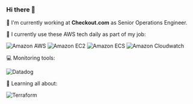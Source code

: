 ### Hi there 👋


🏢 I'm currently working at **Checkout.com** as Senior Operations Engineer.

🚀 I currently use these AWS tech daily as part of my job:

![Amazon AWS](https://img.shields.io/badge/Amazon%20AWS-232F3E.svg?style=for-the-badge&logo=Amazon-AWS&logoColor=white) ![Amazon EC2](https://img.shields.io/badge/Amazon%20EC2-FF9900.svg?style=for-the-badge&logo=Amazon-EC2&logoColor=white)  ![Amazon ECS](https://img.shields.io/badge/Amazon%20ECS-FF9900.svg?style=for-the-badge&logo=Amazon-ECS&logoColor=white) ![Amazon Cloudwatch](https://img.shields.io/badge/Amazon%20CloudWatch-FF4F8B.svg?style=for-the-badge&logo=Amazon-CloudWatch&logoColor=white) 

💻 Monitoring tools:  

![Datadog](https://img.shields.io/badge/Datadog-632CA6.svg?style=for-the-badge&logo=Datadog&logoColor=white)


 
🌱 Learning all about:

![Terraform](https://img.shields.io/badge/Terraform-7B42BC.svg?style=for-the-badge&logo=Terraform&logoColor=white) 
